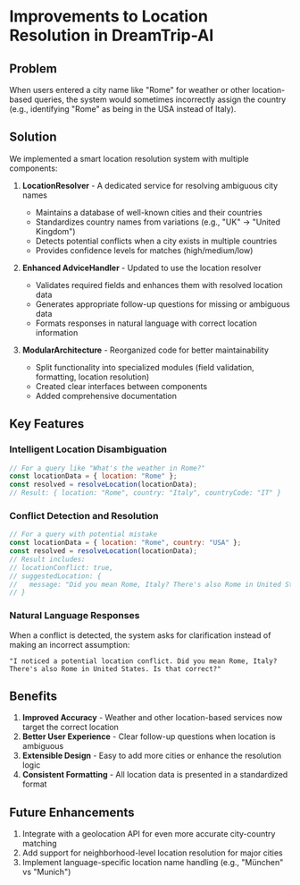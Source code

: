 # Improvements to Location Resolution in DreamTrip-AI

## Problem

When users entered a city name like "Rome" for weather or other location-based queries, the system would sometimes incorrectly assign the country (e.g., identifying "Rome" as being in the USA instead of Italy).

## Solution

We implemented a smart location resolution system with multiple components:

1. **LocationResolver** - A dedicated service for resolving ambiguous city names

   - Maintains a database of well-known cities and their countries
   - Standardizes country names from variations (e.g., "UK" → "United Kingdom")
   - Detects potential conflicts when a city exists in multiple countries
   - Provides confidence levels for matches (high/medium/low)

2. **Enhanced AdviceHandler** - Updated to use the location resolver

   - Validates required fields and enhances them with resolved location data
   - Generates appropriate follow-up questions for missing or ambiguous data
   - Formats responses in natural language with correct location information

3. **ModularArchitecture** - Reorganized code for better maintainability
   - Split functionality into specialized modules (field validation, formatting, location resolution)
   - Created clear interfaces between components
   - Added comprehensive documentation

## Key Features

### Intelligent Location Disambiguation

```javascript
// For a query like "What's the weather in Rome?"
const locationData = { location: "Rome" };
const resolved = resolveLocation(locationData);
// Result: { location: "Rome", country: "Italy", countryCode: "IT" }
```

### Conflict Detection and Resolution

```javascript
// For a query with potential mistake
const locationData = { location: "Rome", country: "USA" };
const resolved = resolveLocation(locationData);
// Result includes:
// locationConflict: true,
// suggestedLocation: {
//   message: "Did you mean Rome, Italy? There's also Rome in United States."
// }
```

### Natural Language Responses

When a conflict is detected, the system asks for clarification instead of making an incorrect assumption:

```
"I noticed a potential location conflict. Did you mean Rome, Italy? There's also Rome in United States. Is that correct?"
```

## Benefits

1. **Improved Accuracy** - Weather and other location-based services now target the correct location
2. **Better User Experience** - Clear follow-up questions when location is ambiguous
3. **Extensible Design** - Easy to add more cities or enhance the resolution logic
4. **Consistent Formatting** - All location data is presented in a standardized format

## Future Enhancements

1. Integrate with a geolocation API for even more accurate city-country matching
2. Add support for neighborhood-level location resolution for major cities
3. Implement language-specific location name handling (e.g., "München" vs "Munich")
